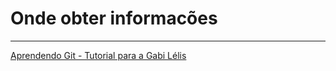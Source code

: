 # Onde obter informacões

___

[Aprendendo Git - Tutorial para a Gabi Lélis](https://github.com/josenaldo/aprendendo-git-e-github)

<i class="fas fa-4x fa-search color-1"></i>
